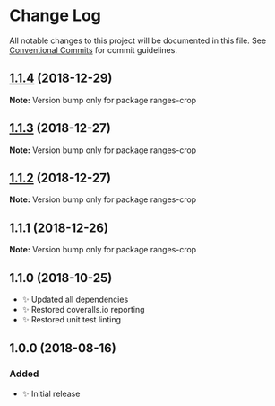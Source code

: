 # Change Log

All notable changes to this project will be documented in this file.
See [Conventional Commits](https://conventionalcommits.org) for commit guidelines.

## [1.1.4](https://bitbucket.org/codsen/codsen/src/master/packages/ranges-crop/compare/ranges-crop@1.1.3...ranges-crop@1.1.4) (2018-12-29)

**Note:** Version bump only for package ranges-crop





## [1.1.3](https://bitbucket.org/codsen/codsen/src/master/packages/ranges-crop/compare/ranges-crop@1.1.2...ranges-crop@1.1.3) (2018-12-27)

**Note:** Version bump only for package ranges-crop





## [1.1.2](https://bitbucket.org/codsen/codsen/src/master/packages/ranges-crop/compare/ranges-crop@1.1.1...ranges-crop@1.1.2) (2018-12-27)

**Note:** Version bump only for package ranges-crop





## 1.1.1 (2018-12-26)

**Note:** Version bump only for package ranges-crop





## 1.1.0 (2018-10-25)

- ✨ Updated all dependencies
- ✨ Restored coveralls.io reporting
- ✨ Restored unit test linting

## 1.0.0 (2018-08-16)

### Added

- ✨ Initial release
